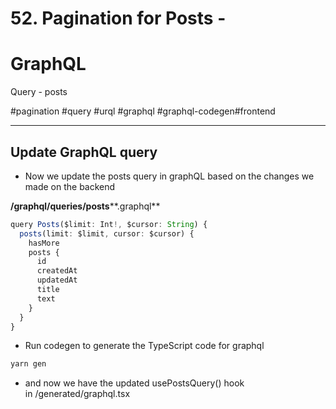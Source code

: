 # 52\. Pagination for Posts -

# GraphQL

Query - posts

#pagination #query #urql #graphql #graphql-codegen#frontend 

* * *

## Update GraphQL query

  

- Now we update the posts query in graphQL based on the changes we made on the backend

  

**/graphql/queries/posts****.graphql**  

```typescript
query Posts($limit: Int!, $cursor: String) {
  posts(limit: $limit, cursor: $cursor) {
    hasMore
    posts {
      id
      createdAt
      updatedAt
      title
      text
    }
  }
}
```

  

- Run codegen to generate the TypeScript code for graphql

  

```typescript
yarn gen
```

  

- and now we have the updated usePostsQuery() hook in /generated/graphql.tsx